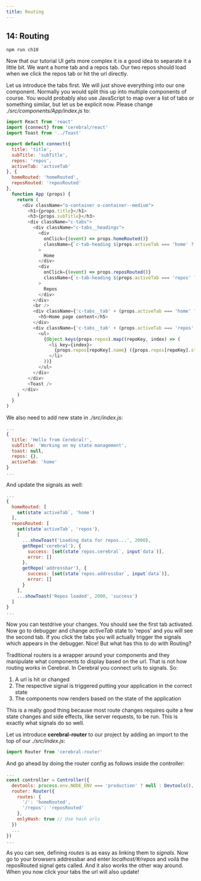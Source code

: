 ```yaml
---
title: Routing
---
```


## 14: Routing

`npm run ch10`

Now that our tutorial UI gets more complex it is a good idea to separate it a little bit. We want a home tab and a repos tab. Our two repos should load when we click the repos tab or hit the url directly.

Let us introduce the tabs first. We will just shove everything into our one component. Normally you would split this up into multiple components of course. You would probably also use JavaScript to map over a list of tabs or something similar, but let us be explicit now. Please change *./src/components/App/index.js* to:

```js
import React from 'react'
import {connect} from 'cerebral/react'
import Toast from '../Toast'

export default connect({
  title: 'title',
  subTitle: 'subTitle',
  repos: 'repos',
  activeTab: 'activeTab'
}, {
  homeRouted: 'homeRouted',
  reposRouted: 'reposRouted'
},
  function App (props) {
    return (
      <div className="o-container o-container--medium">
        <h1>{props.title}</h1>
        <h3>{props.subTitle}</h3>
        <div className="c-tabs">
          <div className="c-tabs__headings">
            <div
              onClick={(event) => props.homeRouted()}
              className={`c-tab-heading ${props.activeTab === 'home' ? 'c-tab-heading--active' : ''}`}
            >
              Home
            </div>
            <div
              onClick={(event) => props.reposRouted()}
              className={`c-tab-heading ${props.activeTab === 'repos' ? 'c-tab-heading--active' : ''}`}
            >
              Repos
            </div>
          </div>
          <br />
          <div className={'c-tabs__tab' + (props.activeTab === 'home' ? 'c-tabs__tab--active' : '')}>
            <h5>Home page content</h5>
          </div>
          <div className={'c-tabs__tab' + (props.activeTab === 'repos' ? 'c-tabs__tab--active' : '')}>
            <ul>
              {Object.keys(props.repos).map((repoKey, index) => (
                <li key={index}>
                  {props.repos[repoKey].name} ({props.repos[repoKey].stargazers_count})
                </li>
              ))}
            </ul>
          </div>
        </div>
        <Toast />
      </div>
    )
  }
)
```

We also need to add new state in *./src/index.js*:
```js
...
{
  title: 'Hello from Cerebral!',
  subTitle: 'Working on my state management',
  toast: null,
  repos: {},
  activeTab: 'home'  
}
...
```
And update the signals as well:
```js
...
{
  homeRouted: [
    set(state`activeTab`, 'home')
  ],
  reposRouted: [
    set(state`activeTab`, 'repos'),
    [
      ...showToast('Loading data for repos...', 2000),
      getRepo('cerebral'), {
        success: [set(state`repos.cerebral`, input`data`)],
        error: []
      },
      getRepo('addressbar'), {
        success: [set(state`repos.addressbar`, input`data`)],
        error: []
      }
    ],
    ...showToast('Repos loaded', 2000, 'success')
  ]
}
...
```
Now you can testdrive your changes. You should see the first tab activated. Now go to debugger and change *activeTab* state to 'repos' and you will see the second tab. If you click the tabs you will actually trigger the signals which appears in the debugger. Nice! But what has this to do with Routing?

Traditional routers is a wrapper around your components and they manipulate what components to display based on the url. That is not how routing works in Cerebral. In Cerebral you connect urls to signals. So:

1. A url is hit or changed
2. The respective signal is triggered putting your application in the correct state
3. The components now renders based on the state of the application

This is a really good thing because most route changes requires quite a few state changes and side effects, like server requests, to be run. This is exactly what signals do so well.

Let us introduce **cerebral-router** to our project by adding an import to the top of our *./src/index.js*:

```js
import Router from 'cerebral-router'

```

And go ahead by doing the router config as follows inside the controller:
```js
...
const controller = Controller({
  devtools: process.env.NODE_ENV === 'production' ? null : Devtools(),
  router: Router({
    routes: {
      '/': 'homeRouted',
      '/repos': 'reposRouted'
    },
    onlyHash: true // Use hash urls
  })
  ...
})
...
```

As you can see, defining *routes* is as easy as linking them to *signals*. Now go to your browsers addressbar and enter *localhost/#/repos* and voilà the reposRouted signal gets called. And it also works the other way around. When you now click your tabs the url will also update!
